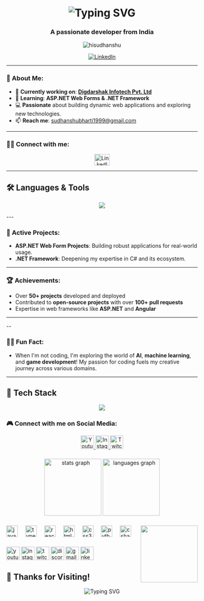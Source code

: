 <h1 align="center" >
  <img src="https://readme-typing-svg.herokuapp.com?font=Orbitron&size=35&color=%2300FF00&center=true&vCenter=true&lines=Hi+👋,+I'm+Sudhanshu+;" alt="Typing SVG" />
</h1>
<!-- <h1  align="center ">Hi 👋, I'm Sudhanshu Bharti</h1> -->
<h3 align="center">A passionate developer from India</h3>

<p align="center"> 
  <img src="https://komarev.com/ghpvc/?username=hisudhanshu&label=Profile%20views&color=0e75b6&style=flat" alt="hisudhanshu" /> 
</p>

<p align="center"> 
  <a href="https://www.linkedin.com/in/sudhanshu-bharti-035208218/" target="blank"><img src="https://img.shields.io/badge/LinkedIn-Profile-blue?logo=linkedin&style=for-the-badge" alt="LinkedIn" /></a>
</p>

---

### 🚀 About Me:

- 🔭 **Currently working on**: [**Digdarshak Infotech Pvt. Ltd**](https://www.digdarshak.com/)
- 🌱 **Learning**: **ASP.NET Web Forms & .NET Framework**
- 💻 **Passionate** about building dynamic web applications and exploring new technologies.
- 📫 **Reach me**: [sudhanshubharti1999@gmail.com](mailto:sudhanshubharti1999@gmail.com)

---

### 👨‍💻 Connect with me:
<p align="center">
  <a href="https://linkedin.com/in/sudhanshu-bharti-035208218/" target="_blank">
    <img align="center" src="https://raw.githubusercontent.com/rahuldkjain/github-profile-readme-generator/master/src/images/icons/Social/linked-in-alt.svg" alt="LinkedIn" height="30" width="40" />
  </a>
</p>


---

## 🛠️ **Languages & Tools**
<p align="center">
  <img src="https://skillicons.dev/icons?i=angular,bootstrap,dotnet,csharp,html,css,js,python" />
</p>
---

### 🌱 Active Projects:
- **ASP.NET Web Form Projects**: Building robust applications for real-world usage.
- **.NET Framework**: Deepening my expertise in C# and its ecosystem.

---

### 🏆 Achievements:
- Over **50+ projects** developed and deployed
- Contributed to **open-source projects** with over **100+ pull requests**
- Expertise in web frameworks like **ASP.NET** and **Angular**

---

--

### 🧑‍💻 Fun Fact:
- When I'm not coding, I'm exploring the world of **AI**, **machine learning**, and **game development**! My passion for coding fuels my creative journey across various domains.

---

## 🎨 **Tech Stack**
<p align="center">
  <img src="https://skillicons.dev/icons?i=html,css,js,ts,react,angular,bootstrap,tailwind,dotnet,csharp,python" />
</p>

### 🎮 Connect with me on Social Media:
<p align="center">
  <a href="https://www.youtube.com/c/yourchannel" target="_blank">
    <img src="https://img.shields.io/static/v1?message=Youtube&logo=youtube&label=&color=FF0000&logoColor=white&labelColor=&style=for-the-badge" height="35" alt="Youtube" />
  </a>
  <a href="https://www.instagram.com/yourprofile" target="_blank">
    <img src="https://img.shields.io/static/v1?message=Instagram&logo=instagram&label=&color=E4405F&logoColor=white&labelColor=&style=for-the-badge" height="35" alt="Instagram" />
  </a>
  <a href="https://www.twitch.tv/yourchannel" target="_blank">
    <img src="https://img.shields.io/static/v1?message=Twitch&logo=twitch&label=&color=9146FF&logoColor=white&labelColor=&style=for-the-badge" height="35" alt="Twitch" />
  </a>
</p>

###

<div align="center">
  <img src="https://github-readme-stats.vercel.app/api?username=maurodesouza&hide_title=false&hide_rank=false&show_icons=true&include_all_commits=true&count_private=true&disable_animations=false&theme=dracula&locale=en&hide_border=false" height="150" alt="stats graph"  />
  <img src="https://github-readme-stats.vercel.app/api/top-langs?username=maurodesouza&locale=en&hide_title=false&layout=compact&card_width=320&langs_count=5&theme=dracula&hide_border=false" height="150" alt="languages graph"  />
</div>

###

<img align="right" height="150" src="https://i.imgflip.com/65efzo.gif"  />

###

<div align="left">
  <img src="https://cdn.jsdelivr.net/gh/devicons/devicon/icons/javascript/javascript-original.svg" height="30" alt="javascript logo"  />
  <img width="12" />
  <img src="https://cdn.jsdelivr.net/gh/devicons/devicon/icons/typescript/typescript-original.svg" height="30" alt="typescript logo"  />
  <img width="12" />
  <img src="https://cdn.jsdelivr.net/gh/devicons/devicon/icons/react/react-original.svg" height="30" alt="react logo"  />
  <img width="12" />
  <img src="https://cdn.jsdelivr.net/gh/devicons/devicon/icons/html5/html5-original.svg" height="30" alt="html5 logo"  />
  <img width="12" />
  <img src="https://cdn.jsdelivr.net/gh/devicons/devicon/icons/css3/css3-original.svg" height="30" alt="css3 logo"  />
  <img width="12" />
  <img src="https://cdn.jsdelivr.net/gh/devicons/devicon/icons/python/python-original.svg" height="30" alt="python logo"  />
  <img width="12" />
  <img src="https://cdn.jsdelivr.net/gh/devicons/devicon/icons/csharp/csharp-original.svg" height="30" alt="csharp logo"  />
</div>

###

<div align="left">
  <img src="https://img.shields.io/static/v1?message=Youtube&logo=youtube&label=&color=FF0000&logoColor=white&labelColor=&style=for-the-badge" height="35" alt="youtube logo"  />
  <img src="https://img.shields.io/static/v1?message=Instagram&logo=instagram&label=&color=E4405F&logoColor=white&labelColor=&style=for-the-badge" height="35" alt="instagram logo"  />
  <img src="https://img.shields.io/static/v1?message=Twitch&logo=twitch&label=&color=9146FF&logoColor=white&labelColor=&style=for-the-badge" height="35" alt="twitch logo"  />
  <img src="https://img.shields.io/static/v1?message=Discord&logo=discord&label=&color=7289DA&logoColor=white&labelColor=&style=for-the-badge" height="35" alt="discord logo"  />
  <img src="https://img.shields.io/static/v1?message=Gmail&logo=gmail&label=&color=D14836&logoColor=white&labelColor=&style=for-the-badge" height="35" alt="gmail logo"  />
  <img src="https://img.shields.io/static/v1?message=LinkedIn&logo=linkedin&label=&color=0077B5&logoColor=white&labelColor=&style=for-the-badge" height="35" alt="linkedin logo"  />
</div>

###

## 🏁 **Thanks for Visiting!**
<p align="center">
  <img src="https://readme-typing-svg.herokuapp.com?font=Orbitron&size=22&color=%23FF00FF&center=true&vCenter=true&lines=Happy+Coding!;Stay+Motivated!;Keep+Learning!;Connect+With+Me!;Enjoy+Your+Day!" alt="Typing SVG" />
</p>
